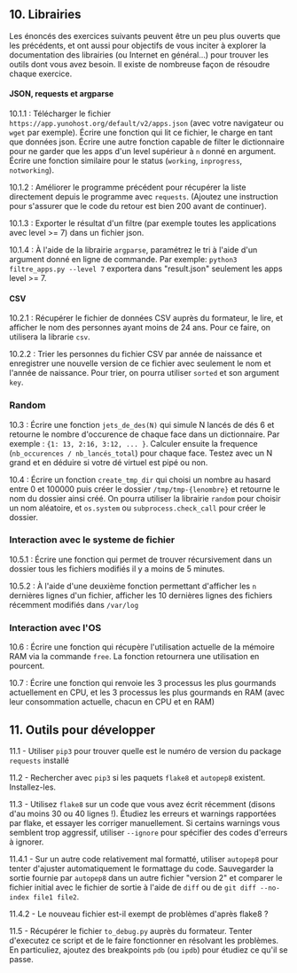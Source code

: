 ## 10. Librairies

Les énoncés des exercices suivants peuvent être un peu plus ouverts que les
précédents, et ont aussi pour objectifs de vous inciter à explorer la
documentation des librairies (ou Internet en général...) pour trouver les
outils dont vous avez besoin. Il existe de nombreuse façon de résoudre chaque
exercice.

#### JSON, requests et argparse

10.1.1 : Télécharger le fichier `https://app.yunohost.org/default/v2/apps.json` (avec
votre navigateur ou `wget` par exemple). Écrire une fonction qui lit ce fichier,
le charge en tant que données json. Écrire une autre fonction capable de filter
le dictionnaire pour ne garder que les apps d'un level supérieur à `n` donné 
en argument. Écrire une fonction similaire pour le status (`working`, 
`inprogress`, `notworking`).

10.1.2 : Améliorer le programme précédent pour récupérer la liste directement
depuis le programme avec `requests`. (Ajoutez une instruction pour s'assurer que
le code du retour est bien 200 avant de continuer).

10.1.3 : Exporter le résultat d'un filtre (par exemple toutes les applications
avec level >= 7) dans un fichier json.

10.1.4 : À l'aide de la librairie `argparse`, paramétrez le tri à l'aide d'un argument donné en ligne de commande. Par exemple: `python3 filtre_apps.py --level 7` exportera dans "result.json" seulement les apps level >= 7.

#### CSV

10.2.1 : Récupérer le fichier de données CSV auprès du formateur, le lire, et 
afficher le nom des personnes ayant moins de 24 ans. Pour ce faire, on 
utilisera la librarie `csv`.

10.2.2 : Trier les personnes du fichier CSV par année de naissance et
enregistrer une nouvelle version de ce fichier avec seulement le nom et l'année
de naissance. Pour trier, on pourra utiliser `sorted` et son argument `key`.

### Random

10.3 : Écrire une fonction `jets_de_des(N)` qui simule N lancés de dés 6 et retourne le nombre d'occurence de chaque face dans un dictionnaire. Par exemple : `{1: 13, 2:16, 3:12, ... }`. Calculer ensuite la frequence (`nb_occurences / nb_lancés_total`) pour chaque face. Testez avec un N grand et en déduire si votre dé virtuel est pipé ou non.

10.4 : Écrire un fonction `create_tmp_dir` qui choisi un nombre au hasard entre
0 et 100000 puis créer le dossier `/tmp/tmp-{lenombre}` et retourne le nom du
dossier ainsi créé. On pourra utiliser la librairie `random` pour choisir un
nom aléatoire, et `os.system` ou `subprocess.check_call` pour créer le dossier.

### Interaction avec le systeme de fichier

10.5.1 : Écrire une fonction qui permet de trouver récursivement dans un dossier
tous les fichiers modifiés il y a moins de 5 minutes.

10.5.2 : À l'aide d'une deuxième fonction permettant d'afficher les `n`
dernières lignes d'un fichier, afficher les 10 dernières lignes des fichiers
récemment modifiés dans `/var/log`

### Interaction avec l'OS

10.6 : Écrire une fonction qui récupère l'utilisation actuelle de la mémoire RAM
via la commande `free`. La fonction retournera une utilisation en pourcent.

10.7 : Écrire une fonction qui renvoie les 3 processus les plus gourmands
actuellement en CPU, et les 3 processus les plus gourmands en RAM (avec
leur consommation actuelle, chacun en CPU et en RAM)


## 11. Outils pour développer

11.1 - Utiliser `pip3` pour trouver quelle est le numéro de version du package `requests` installé

11.2 - Rechercher avec `pip3` si les paquets `flake8` et `autopep8` existent. Installez-les.

11.3 - Utilisez `flake8` sur un code que vous avez écrit récemment (disons d'au moins 30 ou 40 lignes !). Étudiez les erreurs et warnings rapportées par flake, et essayer les corriger manuellement. Si certains warnings vous semblent trop aggressif, utiliser `--ignore` pour spécifier des codes d'erreurs à ignorer.

11.4.1 - Sur un autre code relativement mal formatté, utiliser `autopep8` pour tenter d'ajuster automatiquement le formattage du code. Sauvegarder la sortie fournie par `autopep8` dans un autre fichier "version 2" et comparer le fichier initial avec le fichier de sortie à l'aide de `diff` ou de `git diff --no-index file1 file2`.

11.4.2 - Le nouveau fichier est-il exempt de problèmes d'après flake8 ?

11.5 - Récupérer le fichier `to_debug.py` auprès du formateur. Tenter d'executez ce script et de le faire fonctionner en résolvant les problèmes. En particuliez, ajoutez des breakpoints `pdb` (ou `ipdb`) pour étudiez ce qu'il se passe.
